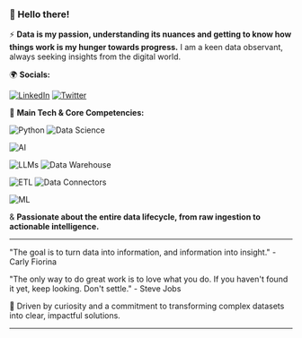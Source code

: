 ### 👋 Hello there!

⚡ **Data is my passion, understanding its nuances and getting to know how things work is my hunger towards progress.** I am a keen data observant, always seeking insights from the digital world.

🌍 **Socials:**

[![LinkedIn](https://img.shields.io/badge/LinkedIn-0077B5?style=flat&logo=linkedin&logoColor=white)](https://www.linkedin.com/in/itsjeevs0000)
[![Twitter](https://img.shields.io/badge/Twitter-1DA1F2?style=flat&logo=twitter&logoColor=white)](https://x.com/jeevith100)


🧠 **Main Tech & Core Competencies:**

![Python](https://img.shields.io/badge/Python-3776AB?style=for-the-badge&logo=python&logoColor=white)      ![Data Science](https://img.shields.io/badge/Data%20Science-blue?style=for-the-badge&logo=jupyter&logoColor=white) 

![AI](https://img.shields.io/badge/Artificial%20Intelligence-orange?style=for-the-badge&logo=tensorflow&logoColor=white)

![LLMs](https://img.shields.io/badge/LLMs-purple?style=for-the-badge&logo=huggingface&logoColor=white)      ![Data Warehouse](https://img.shields.io/badge/Data%20Warehousing-teal?style=for-the-badge&logo=snowflake&logoColor=white) 

![ETL](https://img.shields.io/badge/ETL-darkblue?style=for-the-badge&logo=apacheairflow&logoColor=white)      ![Data Connectors](https://img.shields.io/badge/Data%20Connectors-green?style=for-the-badge&logo=apachekafka&logoColor=white)


![ML](https://img.shields.io/badge/Machine%20Learning-red?style=for-the-badge&logo=scikitlearn&logoColor=white)

& **Passionate about the entire data lifecycle, from raw ingestion to actionable intelligence.**

---

 "The goal is to turn data into information, and information into insight." - Carly Fiorina

 "The only way to do great work is to love what you do. If you haven't found it yet, keep looking. Don't settle." - Steve Jobs

🚀 Driven by curiosity and a commitment to transforming complex datasets into clear, impactful solutions.

---
